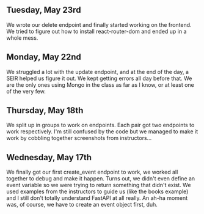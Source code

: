 ## Tuesday, May 23rd

We wrote our delete endpoint and finally started working on the frontend. We tried to figure out how to install react-router-dom and ended up in a whole mess.

## Monday, May 22nd

We struggled a lot with the update endpoint, and at the end of the day, a SEIR helped us figure it out. We kept getting errors all day before that. We are the only ones using Mongo in the class as far as I know, or at least one of the very few.

## Thursday, May 18th

We split up in groups to work on endpoints. Each pair got two endpoints to work respectively. I'm still confused by the code but we managed to make it work by cobbling together screenshots from instructors...

## Wednesday, May 17th

We finally got our first create_event endpoint to work, we worked all together to debug and make it happen. Turns out, we didn't even define an event variable so we were trying to return something that didn't exist. We used examples from the instructors to guide us (like the books example) and I still don't totally understand FastAPI at all really. An ah-ha moment was, of course, we have to create an event object first, duh.
